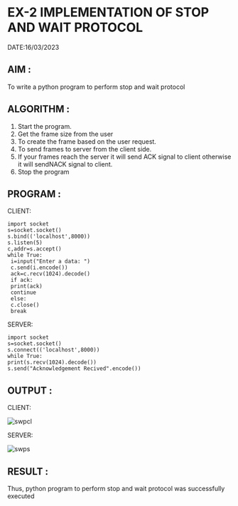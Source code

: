# EX-2 IMPLEMENTATION OF STOP AND WAIT PROTOCOL

DATE:16/03/2023

## AIM :
To write a python program to perform stop and wait protocol

## ALGORITHM :
1. Start the program.
2. Get the frame size from the user
3. To create the frame based on the user request.
4. To send frames to server from the client side.
5. If your frames reach the server it will send ACK signal to client
otherwise it will sendNACK signal to client.
6. Stop the program

## PROGRAM :

CLIENT:
```
import socket
s=socket.socket()
s.bind(('localhost',8000))
s.listen(5)
c,addr=s.accept()
while True:
 i=input("Enter a data: ")
 c.send(i.encode())
 ack=c.recv(1024).decode()
 if ack:
 print(ack)
 continue
 else:
 c.close()
 break
 ```
 SERVER:
 ```
 import socket
s=socket.socket()
s.connect(('localhost',8000))
while True:
 print(s.recv(1024).decode())
 s.send("Acknowledgement Recived".encode())
```
## OUTPUT :

CLIENT:

![swpcl](https://github.com/Vanisha0609/EX-2/assets/119104009/720e1966-ad0e-4726-a687-1d479dd84dd4)

SERVER:

![swps](https://github.com/Vanisha0609/EX-2/assets/119104009/bbfa5d96-1720-4476-b6d1-1d3f4248581c)

## RESULT :
  Thus, python program to perform stop and wait protocol was successfully executed


